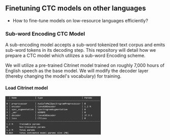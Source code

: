 ## Finetuning CTC models on other languages

- How to fine-tune models on low-resource languages efficiently?

### Sub-word Encoding CTC Model

A sub-encoding model accepts a sub-word tokenized text corpus and emits sub-word tokens in its decoding step. 
This repository will detail how we prepare a CTC model which utilizes a sub-word Encoding scheme.

We will utilize a pre-trained Citrinet model trained on roughly 7,000 hours of English speech as the base model. 
We will modify the decoder layer (thereby changing the model's vocabulary) for training.

#### Load Citrinet model

<img src="citrinet_model_params.png" width="300" height="121">
